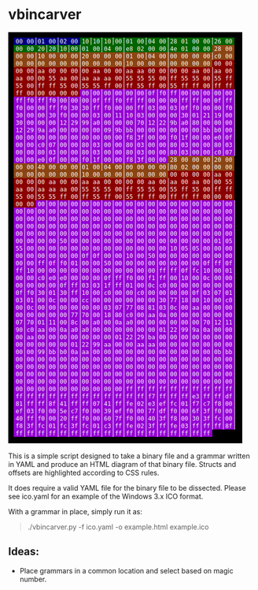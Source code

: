 
# vbincarver

![Screenshot of example output color-coded hexadecimal dump](vb3dworld_dump.png)

This is a simple script designed to take a binary file and a grammar written in YAML and produce an HTML diagram of that binary file. Structs and offsets are highlighted according to CSS rules.

It does require a valid YAML file for the binary file to be dissected. Please see ico.yaml for an example of the Windows 3.x ICO format.

With a grammar in place, simply run it as:

> ./vbincarver.py -f ico.yaml -o example.html example.ico

## Ideas:

- Place grammars in a common location and select based on magic number.

